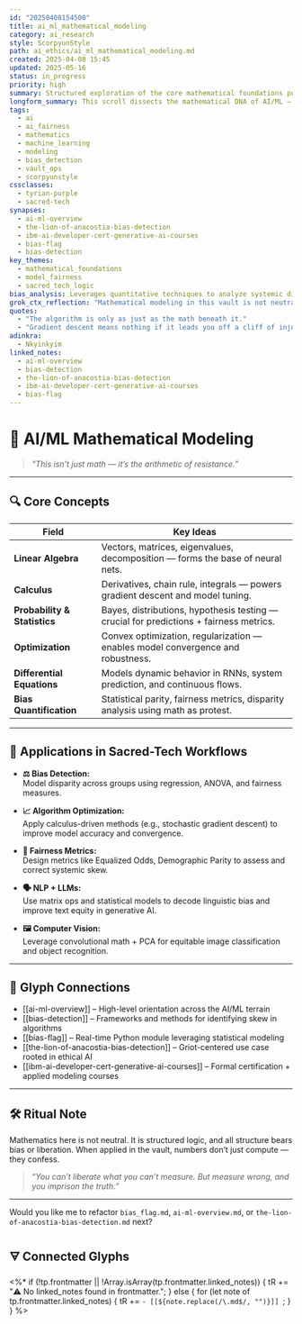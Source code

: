 ```yaml
---
id: "20250408154500"
title: ai_ml_mathematical_modeling
category: ai_research
style: ScorpyunStyle
path: ai_ethics/ai_ml_mathematical_modeling.md
created: 2025-04-08 15:45
updated: 2025-05-16
status: in_progress
priority: high
summary: Structured exploration of the core mathematical foundations powering AI/ML systems, with focus on fairness, bias detection, and optimization techniques.
longform_summary: This scroll dissects the mathematical DNA of AI/ML — from linear algebra to differential equations — mapping their roles in model training, bias quantification, and algorithmic fairness. It anchors each mathematical layer to ethical application and sacred-tech practice in the Anacostia Vault.
tags:
  - ai
  - ai_fairness
  - mathematics
  - machine_learning
  - modeling
  - bias_detection
  - vault_ops
  - scorpyunstyle
cssclasses:
  - tyrian-purple
  - sacred-tech
synapses:
  - ai-ml-overview
  - the-lion-of-anacostia-bias-detection
  - ibm-ai-developer-cert-generative-ai-courses
  - bias-flag
  - bias-detection
key_themes:
  - mathematical_foundations
  - model_fairness
  - sacred_tech_logic
bias_analysis: Leverages quantitative techniques to analyze systemic distortion, while challenging dominant metrics that assume neutrality in math. Focuses on how even numbers can lie under unjust assumptions.
grok_ctx_reflection: "Mathematical modeling in this vault is not neutral abstraction — it is a ritual of calibration. Every equation becomes a site of power: to affirm or to dismantle."
quotes:
  - "The algorithm is only as just as the math beneath it."
  - "Gradient descent means nothing if it leads you off a cliff of injustice."
adinkra:
  - Nkyinkyim
linked_notes:
  - ai-ml-overview
  - bias-detection
  - the-lion-of-anacostia-bias-detection
  - ibm-ai-developer-cert-generative-ai-courses
  - bias-flag
---
```


# 🧠 AI/ML Mathematical Modeling

> _“This isn’t just math — it’s the arithmetic of resistance.”_

---

## 🔍 Core Concepts

| Field              | Key Ideas                                                                 |
|-------------------|---------------------------------------------------------------------------|
| **Linear Algebra**     | Vectors, matrices, eigenvalues, decomposition — forms the base of neural nets.       |
| **Calculus**           | Derivatives, chain rule, integrals — powers gradient descent and model tuning.        |
| **Probability & Statistics** | Bayes, distributions, hypothesis testing — crucial for predictions + fairness metrics. |
| **Optimization**        | Convex optimization, regularization — enables model convergence and robustness.     |
| **Differential Equations** | Models dynamic behavior in RNNs, system prediction, and continuous flows.         |
| **Bias Quantification** | Statistical parity, fairness metrics, disparity analysis using math as protest.     |

---

## 🧪 Applications in Sacred-Tech Workflows

- **⚖️ Bias Detection:**  
  Model disparity across groups using regression, ANOVA, and fairness measures.

- **📈 Algorithm Optimization:**  
  Apply calculus-driven methods (e.g., stochastic gradient descent) to improve model accuracy and convergence.

- **🧮 Fairness Metrics:**  
  Design metrics like Equalized Odds, Demographic Parity to assess and correct systemic skew.

- **🗣️ NLP + LLMs:**  
  Use matrix ops and statistical models to decode linguistic bias and improve text equity in generative AI.

- **🖼️ Computer Vision:**  
  Leverage convolutional math + PCA for equitable image classification and object recognition.

---

## 🔗 Glyph Connections

- [[ai-ml-overview]] – High-level orientation across the AI/ML terrain  
- [[bias-detection]] – Frameworks and methods for identifying skew in algorithms  
- [[bias-flag]] – Real-time Python module leveraging statistical modeling  
- [[the-lion-of-anacostia-bias-detection]] – Griot-centered use case rooted in ethical AI  
- [[ibm-ai-developer-cert-generative-ai-courses]] – Formal certification + applied modeling courses  

---

## 🛠 Ritual Note

Mathematics here is not neutral. It is structured logic, and all structure bears bias or liberation. When applied in the vault, numbers don’t just compute — they confess.

> _“You can’t liberate what you can’t measure. But measure wrong, and you imprison the truth.”_

---

Would you like me to refactor `bias_flag.md`, `ai-ml-overview.md`, or `the-lion-of-anacostia-bias-detection.md` next?

## 🜃 Connected Glyphs
<%*
if (!tp.frontmatter || !Array.isArray(tp.frontmatter.linked_notes)) {
  tR += "⚠️ No linked_notes found in frontmatter.";
} else {
  for (let note of tp.frontmatter.linked_notes) {
    tR += `- [[${note.replace(/\.md$/, "")}]]
`;
  }
}
%>
